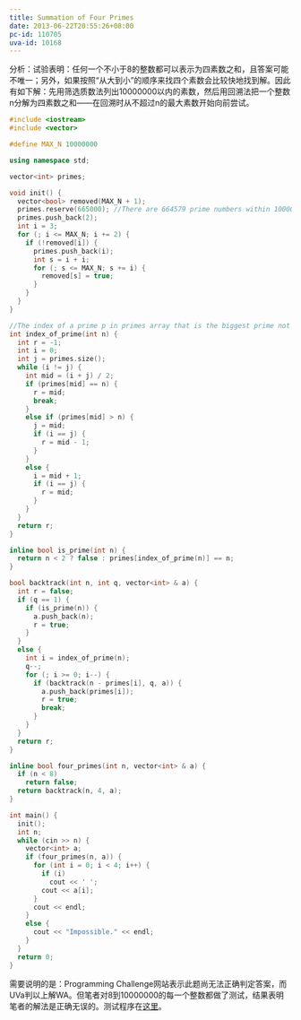 ```yaml
---
title: Summation of Four Primes
date: 2013-06-22T20:55:26+08:00
pc-id: 110705
uva-id: 10168
---
```

分析：试验表明：任何一个不小于8的整数都可以表示为四素数之和，且答案可能不唯一；另外，如果按照“从大到小”的顺序来找四个素数会比较快地找到解。因此有如下解：先用筛选质数法列出10000000以内的素数，然后用回溯法把一个整数n分解为四素数之和——在回溯时从不超过n的最大素数开始向前尝试。<!--more-->

```cpp
#include <iostream>
#include <vector>

#define MAX_N 10000000

using namespace std;

vector<int> primes;

void init() {
  vector<bool> removed(MAX_N + 1);
  primes.reserve(665000); //There are 664579 prime numbers within 10000000
  primes.push_back(2);
  int i = 3;
  for (; i <= MAX_N; i += 2) {
    if (!removed[i]) {
      primes.push_back(i);
      int s = i + i;
      for (; s <= MAX_N; s += i) {
        removed[s] = true;
      }
    }
  }
}

//The index of a prime p in primes array that is the biggest prime not bigger than n.
int index_of_prime(int n) {
  int r = -1;
  int i = 0;
  int j = primes.size();
  while (i != j) {
    int mid = (i + j) / 2;
    if (primes[mid] == n) {
      r = mid;
      break;
    }
    else if (primes[mid] > n) {
      j = mid;
      if (i == j) {
        r = mid - 1;
      }
    }
    else {
      i = mid + 1;
      if (i == j) {
        r = mid;
      }
    }
  }
  return r;
}

inline bool is_prime(int n) {
  return n < 2 ? false : primes[index_of_prime(n)] == n;
}

bool backtrack(int n, int q, vector<int> & a) {
  int r = false;
  if (q == 1) {
    if (is_prime(n)) {
      a.push_back(n);
      r = true;
    }
  }
  else {
    int i = index_of_prime(n);
    q--;
    for (; i >= 0; i--) {
      if (backtrack(n - primes[i], q, a)) {
        a.push_back(primes[i]);
        r = true;
        break;
      }
    }
  }
  return r;
}

inline bool four_primes(int n, vector<int> & a) {
  if (n < 8)
    return false;
  return backtrack(n, 4, a);
}

int main() {
  init();
  int n;
  while (cin >> n) {
    vector<int> a;
    if (four_primes(n, a)) {
      for (int i = 0; i < 4; i++) {
        if (i)
          cout << ' ';
        cout << a[i];
      }
      cout << endl;
    }
    else {
      cout << "Impossible." << endl;
    }
  }
  return 0;
}
```

需要说明的是：Programming Challenge网站表示此题尚无法正确判定答案，而UVa判以上解WA。但笔者对8到10000000的每一个整数都做了测试，结果表明笔者的解法是正确无误的。测试程序在<a href="https://code.google.com/p/programming-challenges-robert/source/browse/ch7_ex5_test.rb" target="_blank">这里</a>。

